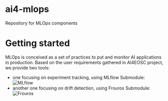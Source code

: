 # ai4-mlops
Repository for MLOps components

# Getting started
MLOps is conceived as a set of practices to put and monitor AI applications in production.
Based on the user requirements gathered in AI4EOSC project, we provide two tools: 
 - one focusing on experiment tracking, using MLflow Submodule: ![MLflow](https://github.com/ai4os/ai4-mlflow/tree/main)
 - another one focusing on drift detection, using Frouros Submodule: ![Frouros](https://github.com/IFCA-Advanced-Computing/frouros/tree/main)
